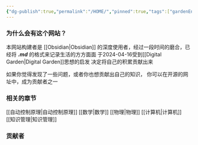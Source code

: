 ```yaml
---
{"dg-publish":true,"permalink":"/HOME/","pinned":true,"tags":["gardenEntry"],"noteIcon":"","created":"2024-04-16T13:01:27.501+08:00","updated":"2024-04-16T18:58:48.318+08:00"}
---
```



### 为什么会有这个网站？
本网站构建者是 [[Obsidian\|Obsidian]] 的深度使用者，经过一段时间的磨合，已经将
***.md*** 的格式来记录生活的方方面面
于2024-04-16受到[[Digital Garden\|Digital Garden]]思想的启发
决定将自己的积累贡献出来

如果你觉得发现了一些问题，或者你也想贡献出自己的知识，
你可以在开源的网址中，成为贡献者之一

### 相关的章节
[[自动控制原理\|自动控制原理]]
[[数学\|数学]]
[[物理\|物理]]
[[计算机\|计算机]]
[[知识管理\|知识管理]]
### 贡献者

